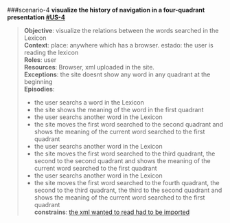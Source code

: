 ###scenario-4
**visualize the history of navigation in a four-quadrant presentation [#US-4](user-stories-lexico-visualizator.md#us-4)**  

> **Objective**: visualize the relations between the words searched in the Lexicon  
> **Context**: place: anywhere which has a browser. estado: the user is reading the lexicon  
> **Roles**:  user  
> **Resources**: Browser, xml uploaded in the site.  
> **Exceptions**: the site doesnt show any word in any quadrant at the beginning  
> **Episodies**:  
>  - the user searchs a word in the Lexicon  
>  - the site shows the meaning of the word in the first quadrant  
>  - the user searchs another word in the Lexicon  
>  - the site moves the first word searched to the second quadrant and shows the meaning of the current word searched to the first quadrant  
>  - the user searchs another word in the Lexicon
>  - the site moves the first word searched to the third quadrant, the second to the second quadrant and shows the meaning of the current word searched to the first quadrant  
>  - the user searchs another word in the Lexicon  
>  - the site moves the first word searched to the fourth quadrant, the second to the third quadrant, the third to the second quadrant and shows the meaning of the current word searched to the first quadrant  
> **constrains**: [the xml wanted to read had to be imported](scenario-2.md#scenario-2)
